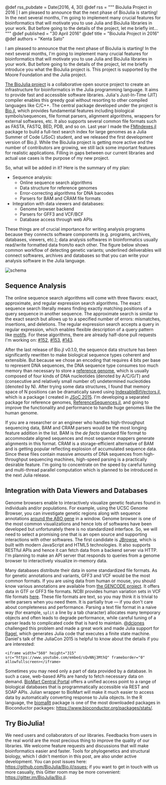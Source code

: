 @def rss_pubdate = Date(2016, 4, 30)
@def rss = """ BioJulia Project in 2016 | I am pleased to announce that the next phase of BioJulia is starting! In the next several months, I'm going to implement many crucial features for bioinformatics that will motivate you to use Julia and BioJulia libraries in your work. But before going to the details of the project, let me briefly int... """
@def published = "30 April 2016"
@def title = "BioJulia Project in 2016"
@def authors = "Kenta Sato"


I am pleased to announce that the next phase of BioJulia is starting! In the next several months, I'm going to implement many crucial features for bioinformatics that will motivate you to use Julia and BioJulia libraries in your work. But before going to the details of the project, let me briefly introduce you what the BioJulia project is. This project is supported by the Moore Foundation and the Julia project.

[The BioJulia project](https://github.com/BioJulia) is a collaborative open source project to create an infrastructure for bioinformatics in the Julia programming language. It aims to provide fast and accessible software libraries. Julia's Just-In-Time (JIT) compiler enables this greedy goal without resorting to other compiled languages like C/C++. The central package developed under the project is [Bio.jl](https://github.com/BioJulia/Bio.jl), which provides fundamental features including biological symbols/sequences, file format parsers, alignment algorithms, wrappers for external softwares, etc. It also supports several common file formats such as FASTA, FASTQ, BED, PDB, and so on. Last year I made the [FMIndexes.jl](https://github.com/BioJulia/FMIndexes.jl) package to build a full-text search index for large genomes as a Julia Summer of Code (JSoC) student, and we released the first development version of Bio.jl. While the BioJulia project is getting more active and the number of contributors are growing, we still lack some important features for realistic applications. Filling in gaps between our current libraries and actual use cases is the purpose of my new project.

So, what will be added in it? Here is the summary of my plan:

* Sequence analysis:
    * Online sequence search algorithms
    * Data structure for reference genomes
    * Error-correcting algorithms for DNA barcodes
    * Parsers for BAM and CRAM file formats
* Integration with data viewers and databases:
    * Genome browser backend
    * Parsers for GFF3 and VCF/BCF
    * Database access through web APIs

These things are of crucial importance for writing analysis programs because they connects software components (e.g. programs, archives, databases, viewers, etc.); data analysis softwares in bioinformatics usually read/write formatted data from/to each other. The figure below shows common workflow of detecting genetic variants; underlined deliverables will connect softwares, archives and databases so that you can write your analysis software in the Julia language.

![schema](/assets/blog/2016-04-30-biojulia/schema.png)


## Sequence Analysis

The online sequence search algorithms will come with three flavors: exact, approximate, and regular expression search algorithms. The exact sequence search literally means finding exactly matching positions of a query sequence in another sequence. The approximate search is similar to the exact search but allows up to a specified number of errors: mismatches, insertions, and deletions. The regular expression search accepts a query in regular expression, which enables flexible description of a query pattern like [motifs](https://en.wikipedia.org/wiki/Sequence_motif). For these algorithms, there are already half-done pull requests I'm working on: [#152](https://github.com/BioJulia/Bio.jl/pull/152), [#153](https://github.com/BioJulia/Bio.jl/pull/153), [#143](https://github.com/BioJulia/Bio.jl/pull/143).

After the last release of Bio.jl v0.1.0, the sequence data structure has been significantly rewritten to make biological sequence types coherent and extensible. But because we chose an encoding that requires 4 bits per base to represent DNA sequences, the DNA sequence type consumes too much memory than necessary to store a [reference genome](https://en.wikipedia.org/wiki/Reference_genome), which is usually composed of four kinds of DNA nucleotides (denoted by A/C/G/T) and (consecutive and relatively small number of) undetermined nucleotides (denoted by N). After trying some data structures, I found that memory space of N positions can be dramatically saved using [IndexableBitVectors.jl](https://github.com/BioJulia/IndexableBitVectors.jl), which is a package I created in [JSoC 2015](/blog/2015/10/biojulia-sequence-analysis/). I'm developing a separated package for reference genomes, [ReferenceSequences.jl](https://github.com/BioJulia/ReferenceSequences.jl), and going to improve the functionality and performance to handle huge genomes like the human genome.

If you are a researcher or an engineer who handles high-throughput sequencing data, BAM and CRAM parsers would be the most longing feature addition in the list. BAM is the *de facto* standard file format to accommodate aligned sequences and most sequence mappers generate alignments in this format. CRAM is a storage-efficient alternative of BAM and is getting popular reflecting explosion of accumulated sequence data. Since these files contain massive amounts of DNA sequences from high-throughput sequencing machines, high-speed parsing is a practically desirable feature. I'm going to concentrate on the speed by careful tuning and multi-thread parallel computation which is planned to be introduced in the next Julia release.


## Integration with Data Viewers and Databases

Genome browsers enable to interactively visualize genetic features found in
individuals and/or populations. For example, using the UCSC Genome Browser, you can investigate genetic regions along with sequence annotations [around the ABO gene](https://genome.ucsc.edu/cgi-bin/hgTracks?db=hg38&lastVirtModeType=default&lastVirtModeExtraState=&virtModeType=default&virtMode=0&nonVirtPosition=&position=chr9%3A133206569-133324246&hgsid=491214673_Ob3A4L4zTLibsCuyq7xgazU3Goqg) in a window. Genome browser is one of the most common visualizations and hence lots of softwares have been developed but unfortunately there is no standardized interface. So, we will need to select a promising one that is an open source and supporting interactions with other softwares. The first candidate is [JBrowse](https://jbrowse.org/), which is built with modern JavaScript and HTML5 technologies. It also supports RESTful APIs and hence it can fetch data from a backend server via HTTP. I'm planning to make an API server that responds to queries from a genome browser to interactively visualize in-memory data.

Many databases distribute their data in some standardized file formats. As for genetic annotations and variants, GFF3 and VCF would be the most common formats. If you are using data from human or mouse, you should know various annotations are available from [the GENCODE project](https://www.gencodegenes.org/). It offers data in GTF or GFF3 file formats. NCBI provides human variation sets in VCF file formats [here](https://www.ncbi.nlm.nih.gov/variation/docs/human_variation_vcf/). These file formats are text, so you may think it is trivial to write parsers when you need them. It is partially true — if you don't care about completeness and performance. Parsing a text file format in a naive way (for example, `split` a line by a tab character) allocates many temporary objects and often leads to degrade performance, while careful tuning of a parser leads to complicated code that is hard to maintain. [@dcjones](https://github.com/dcjones) challenged this problem and made a great work and made Julia support for [Ragel](https://www.colm.net/open-source/ragel/), which generates Julia code that executes a finite state machine. Daniel's talk of the JuliaCon 2015 is helpful to know about the details if you are interested:

~~~
<iframe width="560" height="315" src="https://www.youtube.com/embed/sQvNNj3MthQ" frameborder="0" allowfullscreen></iframe>
~~~

Sometimes you may need only a part of data provided by a database. In such a case, web-based APIs are handy to fetch necessary data on demand. [BioMart Central Portal](http://www.biomart.org/) offers a unified access point to a range of biological databases that is programmatically accessible via REST and SOAP APIs. Julian wrapper to BioMart will make it much easier to access data by automatically converting response to Julia objects. In the R language, the [biomaRt](https://bioconductor.org/packages/release/bioc/html/biomaRt.html) package is one of the most downloaded packages in Bioconductor packages: <https://www.bioconductor.org/packages/stats/>.


## Try BioJulia!

We need users and collaborators of our libraries. Feedbacks from users in the real world are the most precious thing to improve the quality of our libraries. We welcome feature requests and discussions that will make bioinformatics easier and faster. Tools for phylogenetics and structural biology, which I didn't mention in this post, are also under active development. You can post issues here: <https://github.com/BioJulia/Bio.jl/issues>; if you want to get in touch with us more casually, this Gitter room may be more convenient: <https://gitter.im/BioJulia/Bio.jl>.
